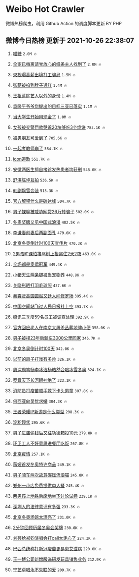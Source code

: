 # Weibo Hot Crawler 



微博热榜爬虫，利用 Github Action 的调度脚本更新 BY PHP 


## 微博今日热榜 更新于 2021-10-26 22:38:07 
1. [喵糖](https://s.weibo.com/weibo?q=%E5%96%B5%E7%B3%96&Refer=top) `2.0M 🔥` 

1. [全家已撤离请党放心的纸条主人找到了](https://s.weibo.com/weibo?q=%23%E5%85%A8%E5%AE%B6%E5%B7%B2%E6%92%A4%E7%A6%BB%E8%AF%B7%E5%85%9A%E6%94%BE%E5%BF%83%E7%9A%84%E7%BA%B8%E6%9D%A1%E4%B8%BB%E4%BA%BA%E6%89%BE%E5%88%B0%E4%BA%86%23&Refer=top) `2.0M 🔥` 

1. [央视曝高薪出境打工骗局](https://s.weibo.com/weibo?q=%23%E5%A4%AE%E8%A7%86%E6%9B%9D%E9%AB%98%E8%96%AA%E5%87%BA%E5%A2%83%E6%89%93%E5%B7%A5%E9%AA%97%E5%B1%80%23&Refer=top) `1.5M 🔥` 

1. [张萌被掐到脖子通红](https://s.weibo.com/weibo?q=%23%E5%BC%A0%E8%90%8C%E8%A2%AB%E6%8E%90%E5%88%B0%E8%84%96%E5%AD%90%E9%80%9A%E7%BA%A2%23&Refer=top) `1.4M 🔥` 

1. [王祖蓝除艺人以外的身份](https://s.weibo.com/weibo?q=%23%E7%8E%8B%E7%A5%96%E8%93%9D%E9%99%A4%E8%89%BA%E4%BA%BA%E4%BB%A5%E5%A4%96%E7%9A%84%E8%BA%AB%E4%BB%BD%23&Refer=top) `1.4M 🔥` 

1. [袁隆平爷爷您提出的目标三亚已落实](https://s.weibo.com/weibo?q=%23%E8%A2%81%E9%9A%86%E5%B9%B3%E7%88%B7%E7%88%B7%E6%82%A8%E6%8F%90%E5%87%BA%E7%9A%84%E7%9B%AE%E6%A0%87%E4%B8%89%E4%BA%9A%E5%B7%B2%E8%90%BD%E5%AE%9E%23&Refer=top) `1.1M 🔥` 

1. [当大学生开始用现金了](https://s.weibo.com/weibo?q=%23%E5%BD%93%E5%A4%A7%E5%AD%A6%E7%94%9F%E5%BC%80%E5%A7%8B%E7%94%A8%E7%8E%B0%E9%87%91%E4%BA%86%23&Refer=top) `1.0M 🔥` 

1. [女孩被交警罚款哭诉20块够吃3个烧饼](https://s.weibo.com/weibo?q=%23%E5%A5%B3%E5%AD%A9%E8%A2%AB%E4%BA%A4%E8%AD%A6%E7%BD%9A%E6%AC%BE%E5%93%AD%E8%AF%8920%E5%9D%97%E5%A4%9F%E5%90%833%E4%B8%AA%E7%83%A7%E9%A5%BC%23&Refer=top) `783.1K 🔥` 

1. [被男朋友可爱到了](https://s.weibo.com/weibo?q=%23%E8%A2%AB%E7%94%B7%E6%9C%8B%E5%8F%8B%E5%8F%AF%E7%88%B1%E5%88%B0%E4%BA%86%23&Refer=top) `705.6K 🔥` 

1. [一起考教师崩了](https://s.weibo.com/weibo?q=%23%E4%B8%80%E8%B5%B7%E8%80%83%E6%95%99%E5%B8%88%E5%B4%A9%E4%BA%86%23&Refer=top) `584.1K 🔥` 

1. [icon道歉](https://s.weibo.com/weibo?q=%23icon%E9%81%93%E6%AD%89%23&Refer=top) `551.7K 🔥` 

1. [安徽两医生擅自接诊发热患者均获刑](https://s.weibo.com/weibo?q=%23%E5%AE%89%E5%BE%BD%E4%B8%A4%E5%8C%BB%E7%94%9F%E6%93%85%E8%87%AA%E6%8E%A5%E8%AF%8A%E5%8F%91%E7%83%AD%E6%82%A3%E8%80%85%E5%9D%87%E8%8E%B7%E5%88%91%23&Refer=top) `548.0K 🔥` 

1. [舒淇陈坤互拍](https://s.weibo.com/weibo?q=%23%E8%88%92%E6%B7%87%E9%99%88%E5%9D%A4%E4%BA%92%E6%8B%8D%23&Refer=top) `536.5K 🔥` 

1. [韩剧飘雪变装](https://s.weibo.com/weibo?q=%23%E9%9F%A9%E5%89%A7%E9%A3%98%E9%9B%AA%E5%8F%98%E8%A3%85%23&Refer=top) `513.3K 🔥` 

1. [官方解释什么是碳达峰](https://s.weibo.com/weibo?q=%23%E5%AE%98%E6%96%B9%E8%A7%A3%E9%87%8A%E4%BB%80%E4%B9%88%E6%98%AF%E7%A2%B3%E8%BE%BE%E5%B3%B0%23&Refer=top) `504.7K 🔥` 

1. [男子裸聊被威胁网贷26万转骗子](https://s.weibo.com/weibo?q=%23%E7%94%B7%E5%AD%90%E8%A3%B8%E8%81%8A%E8%A2%AB%E5%A8%81%E8%83%81%E7%BD%91%E8%B4%B726%E4%B8%87%E8%BD%AC%E9%AA%97%E5%AD%90%23&Refer=top) `502.0K 🔥` 

1. [冬奥奖牌又见中国式浪漫](https://s.weibo.com/weibo?q=%23%E5%86%AC%E5%A5%A5%E5%A5%96%E7%89%8C%E5%8F%88%E8%A7%81%E4%B8%AD%E5%9B%BD%E5%BC%8F%E6%B5%AA%E6%BC%AB%23&Refer=top) `482.5K 🔥` 

1. [李谦妻前妻后两副面孔](https://s.weibo.com/weibo?q=%23%E6%9D%8E%E8%B0%A6%E5%A6%BB%E5%89%8D%E5%A6%BB%E5%90%8E%E4%B8%A4%E5%89%AF%E9%9D%A2%E5%AD%94%23&Refer=top) `479.6K 🔥` 

1. [北京冬奥倒计时100天宣传片](https://s.weibo.com/weibo?q=%23%E5%8C%97%E4%BA%AC%E5%86%AC%E5%A5%A5%E5%80%92%E8%AE%A1%E6%97%B6100%E5%A4%A9%E5%AE%A3%E4%BC%A0%E7%89%87%23&Refer=top) `470.3K 🔥` 

1. [2男孩旷课怕挨骂树上搭窝住2天2夜](https://s.weibo.com/weibo?q=%232%E7%94%B7%E5%AD%A9%E6%97%B7%E8%AF%BE%E6%80%95%E6%8C%A8%E9%AA%82%E6%A0%91%E4%B8%8A%E6%90%AD%E7%AA%9D%E4%BD%8F2%E5%A4%A92%E5%A4%9C%23&Refer=top) `463.0K 🔥` 

1. [全场都是奥运冠军](https://s.weibo.com/weibo?q=%23%E5%85%A8%E5%9C%BA%E9%83%BD%E6%98%AF%E5%A5%A5%E8%BF%90%E5%86%A0%E5%86%9B%23&Refer=top) `449.4K 🔥` 

1. [小猪天生两条腿被当宠物养](https://s.weibo.com/weibo?q=%23%E5%B0%8F%E7%8C%AA%E5%A4%A9%E7%94%9F%E4%B8%A4%E6%9D%A1%E8%85%BF%E8%A2%AB%E5%BD%93%E5%AE%A0%E7%89%A9%E5%85%BB%23&Refer=top) `448.8K 🔥` 

1. [关晓彤晒打羽毛球照](https://s.weibo.com/weibo?q=%23%E5%85%B3%E6%99%93%E5%BD%A4%E6%99%92%E6%89%93%E7%BE%BD%E6%AF%9B%E7%90%83%E7%85%A7%23&Refer=top) `437.6K 🔥` 

1. [秦霄贤高圆圆赵又廷人间修罗场](https://s.weibo.com/weibo?q=%23%E7%A7%A6%E9%9C%84%E8%B4%A4%E9%AB%98%E5%9C%86%E5%9C%86%E8%B5%B5%E5%8F%88%E5%BB%B7%E4%BA%BA%E9%97%B4%E4%BF%AE%E7%BD%97%E5%9C%BA%23&Refer=top) `395.4K 🔥` 

1. [中国空间站飞过人民日报社上空](https://s.weibo.com/weibo?q=%23%E4%B8%AD%E5%9B%BD%E7%A9%BA%E9%97%B4%E7%AB%99%E9%A3%9E%E8%BF%87%E4%BA%BA%E6%B0%91%E6%97%A5%E6%8A%A5%E7%A4%BE%E4%B8%8A%E7%A9%BA%23&Refer=top) `393.7K 🔥` 

1. [腾讯三季度59名员工被调查处理](https://s.weibo.com/weibo?q=%23%E8%85%BE%E8%AE%AF%E4%B8%89%E5%AD%A3%E5%BA%A659%E5%90%8D%E5%91%98%E5%B7%A5%E8%A2%AB%E8%B0%83%E6%9F%A5%E5%A4%84%E7%90%86%23&Refer=top) `392.9K 🔥` 

1. [官方回应老人在南京大屠杀丛葬地碑小便](https://s.weibo.com/weibo?q=%23%E5%AE%98%E6%96%B9%E5%9B%9E%E5%BA%94%E8%80%81%E4%BA%BA%E5%9C%A8%E5%8D%97%E4%BA%AC%E5%A4%A7%E5%B1%A0%E6%9D%80%E4%B8%9B%E8%91%AC%E5%9C%B0%E7%A2%91%E5%B0%8F%E4%BE%BF%23&Refer=top) `358.0K 🔥` 

1. [男子被拐23年后骑车3000公里回家](https://s.weibo.com/weibo?q=%23%E7%94%B7%E5%AD%90%E8%A2%AB%E6%8B%9023%E5%B9%B4%E5%90%8E%E9%AA%91%E8%BD%A63000%E5%85%AC%E9%87%8C%E5%9B%9E%E5%AE%B6%23&Refer=top) `345.7K 🔥` 

1. [北京冬奥倒计时100天](https://s.weibo.com/weibo?q=%23%E5%8C%97%E4%BA%AC%E5%86%AC%E5%A5%A5%E5%80%92%E8%AE%A1%E6%97%B6100%E5%A4%A9%23&Refer=top) `342.0K 🔥` 

1. [以前的扇子打戏有多帅](https://s.weibo.com/weibo?q=%23%E4%BB%A5%E5%89%8D%E7%9A%84%E6%89%87%E5%AD%90%E6%89%93%E6%88%8F%E6%9C%89%E5%A4%9A%E5%B8%85%23&Refer=top) `326.1K 🔥` 

1. [周深周笔畅李冰洁杨皓然合唱冰雪冬奥](https://s.weibo.com/weibo?q=%23%E5%91%A8%E6%B7%B1%E5%91%A8%E7%AC%94%E7%95%85%E6%9D%8E%E5%86%B0%E6%B4%81%E6%9D%A8%E7%9A%93%E7%84%B6%E5%90%88%E5%94%B1%E5%86%B0%E9%9B%AA%E5%86%AC%E5%A5%A5%23&Refer=top) `324.1K 🔥` 

1. [罗晋天下长河眼神绝了](https://s.weibo.com/weibo?q=%23%E7%BD%97%E6%99%8B%E5%A4%A9%E4%B8%8B%E9%95%BF%E6%B2%B3%E7%9C%BC%E7%A5%9E%E7%BB%9D%E4%BA%86%23&Refer=top) `323.1K 🔥` 

1. [消防员打疫苗顺手救下卡头男童](https://s.weibo.com/weibo?q=%23%E6%B6%88%E9%98%B2%E5%91%98%E6%89%93%E7%96%AB%E8%8B%97%E9%A1%BA%E6%89%8B%E6%95%91%E4%B8%8B%E5%8D%A1%E5%A4%B4%E7%94%B7%E7%AB%A5%23&Refer=top) `307.8K 🔥` 

1. [何西亚向吴忧求婚](https://s.weibo.com/weibo?q=%23%E4%BD%95%E8%A5%BF%E4%BA%9A%E5%90%91%E5%90%B4%E5%BF%A7%E6%B1%82%E5%A9%9A%23&Refer=top) `304.3K 🔥` 

1. [王者荣耀IP新游是什么类型](https://s.weibo.com/weibo?q=%23%E7%8E%8B%E8%80%85%E8%8D%A3%E8%80%80IP%E6%96%B0%E6%B8%B8%E6%98%AF%E4%BB%80%E4%B9%88%E7%B1%BB%E5%9E%8B%23&Refer=top) `298.3K 🔥` 

1. [淀粉现状](https://s.weibo.com/weibo?q=%23%E6%B7%80%E7%B2%89%E7%8E%B0%E7%8A%B6%23&Refer=top) `295.6K 🔥` 

1. [男子进庙偷钱后又往功德箱投10元](https://s.weibo.com/weibo?q=%23%E7%94%B7%E5%AD%90%E8%BF%9B%E5%BA%99%E5%81%B7%E9%92%B1%E5%90%8E%E5%8F%88%E5%BE%80%E5%8A%9F%E5%BE%B7%E7%AE%B1%E6%8A%9510%E5%85%83%23&Refer=top) `279.8K 🔥` 

1. [环卫工人不好意思进餐厅吃饭](https://s.weibo.com/weibo?q=%23%E7%8E%AF%E5%8D%AB%E5%B7%A5%E4%BA%BA%E4%B8%8D%E5%A5%BD%E6%84%8F%E6%80%9D%E8%BF%9B%E9%A4%90%E5%8E%85%E5%90%83%E9%A5%AD%23&Refer=top) `267.8K 🔥` 

1. [北京疫情](https://s.weibo.com/weibo?q=%23%E5%8C%97%E4%BA%AC%E7%96%AB%E6%83%85%23&Refer=top) `257.1K 🔥` 

1. [薇娅首发冬奥特许商品](https://s.weibo.com/weibo?q=%23%E8%96%87%E5%A8%85%E9%A6%96%E5%8F%91%E5%86%AC%E5%A5%A5%E7%89%B9%E8%AE%B8%E5%95%86%E5%93%81%23&Refer=top) `249.1K 🔥` 

1. [男子骑车两次故意碾压流浪猫](https://s.weibo.com/weibo?q=%23%E7%94%B7%E5%AD%90%E9%AA%91%E8%BD%A6%E4%B8%A4%E6%AC%A1%E6%95%85%E6%84%8F%E7%A2%BE%E5%8E%8B%E6%B5%81%E6%B5%AA%E7%8C%AB%23&Refer=top) `245.8K 🔥` 

1. [郑州一小店免费提供单人餐](https://s.weibo.com/weibo?q=%23%E9%83%91%E5%B7%9E%E4%B8%80%E5%B0%8F%E5%BA%97%E5%85%8D%E8%B4%B9%E6%8F%90%E4%BE%9B%E5%8D%95%E4%BA%BA%E9%A4%90%23&Refer=top) `245.4K 🔥` 

1. [两男孩上地铁后席地坐下讨论试卷](https://s.weibo.com/weibo?q=%23%E4%B8%A4%E7%94%B7%E5%AD%A9%E4%B8%8A%E5%9C%B0%E9%93%81%E5%90%8E%E5%B8%AD%E5%9C%B0%E5%9D%90%E4%B8%8B%E8%AE%A8%E8%AE%BA%E8%AF%95%E5%8D%B7%23&Refer=top) `239.1K 🔥` 

1. [深圳人的法律意识有多强](https://s.weibo.com/weibo?q=%23%E6%B7%B1%E5%9C%B3%E4%BA%BA%E7%9A%84%E6%B3%95%E5%BE%8B%E6%84%8F%E8%AF%86%E6%9C%89%E5%A4%9A%E5%BC%BA%23&Refer=top) `233.3K 🔥` 

1. [北京冬奥场馆太漂亮了](https://s.weibo.com/weibo?q=%23%E5%8C%97%E4%BA%AC%E5%86%AC%E5%A5%A5%E5%9C%BA%E9%A6%86%E5%A4%AA%E6%BC%82%E4%BA%AE%E4%BA%86%23&Refer=top) `231.0K 🔥` 

1. [2分钟回顾历届冬奥会奖牌](https://s.weibo.com/weibo?q=%232%E5%88%86%E9%92%9F%E5%9B%9E%E9%A1%BE%E5%8E%86%E5%B1%8A%E5%86%AC%E5%A5%A5%E4%BC%9A%E5%A5%96%E7%89%8C%23&Refer=top) `230.0K 🔥` 

1. [刘芸给郑钧演唱会打call太走心了](https://s.weibo.com/weibo?q=%23%E5%88%98%E8%8A%B8%E7%BB%99%E9%83%91%E9%92%A7%E6%BC%94%E5%94%B1%E4%BC%9A%E6%89%93call%E5%A4%AA%E8%B5%B0%E5%BF%83%E4%BA%86%23&Refer=top) `224.3K 🔥` 

1. [巴西总统称打新冠疫苗更易患艾滋病](https://s.weibo.com/weibo?q=%23%E5%B7%B4%E8%A5%BF%E6%80%BB%E7%BB%9F%E7%A7%B0%E6%89%93%E6%96%B0%E5%86%A0%E7%96%AB%E8%8B%97%E6%9B%B4%E6%98%93%E6%82%A3%E8%89%BE%E6%BB%8B%E7%97%85%23&Refer=top) `220.0K 🔥` 

1. [王一博公司新增服饰研发玩具销售业务](https://s.weibo.com/weibo?q=%23%E7%8E%8B%E4%B8%80%E5%8D%9A%E5%85%AC%E5%8F%B8%E6%96%B0%E5%A2%9E%E6%9C%8D%E9%A5%B0%E7%A0%94%E5%8F%91%E7%8E%A9%E5%85%B7%E9%94%80%E5%94%AE%E4%B8%9A%E5%8A%A1%23&Refer=top) `212.9K 🔥` 

1. [宁艺卓唱永不失联的爱](https://s.weibo.com/weibo?q=%23%E5%AE%81%E8%89%BA%E5%8D%93%E5%94%B1%E6%B0%B8%E4%B8%8D%E5%A4%B1%E8%81%94%E7%9A%84%E7%88%B1%23&Refer=top) `209.7K 🔥` 

